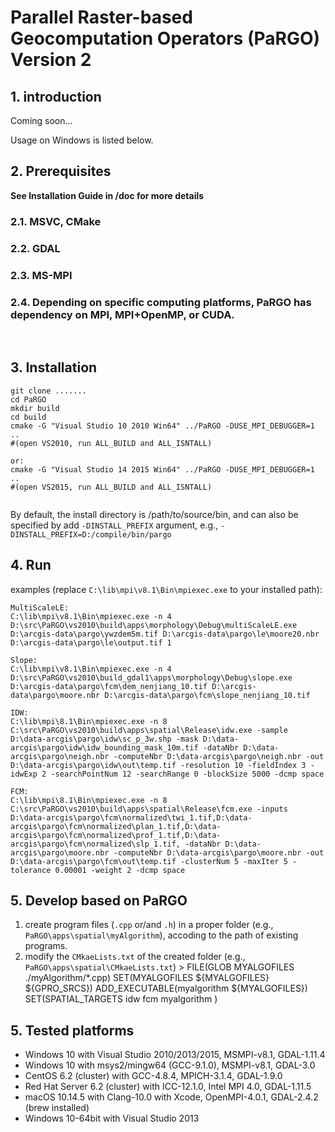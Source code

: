 # Parallel Raster-based Geocomputation Operators (PaRGO) Version 2
## 1. introduction

Coming soon...

Usage on Windows is listed below.

## 2. Prerequisites
**See Installation Guide in /doc for more details**
### 2.1. MSVC, CMake
### 2.2. GDAL
### 2.3. MS-MPI
### 2.4. Depending on specific computing platforms, PaRGO has dependency on MPI, MPI+OpenMP, or CUDA.


  ​
## 3. Installation

```shell
git clone .......
cd PaRGO
mkdir build
cd build
cmake -G "Visual Studio 10 2010 Win64" ../PaRGO -DUSE_MPI_DEBUGGER=1 ..
#(open VS2010, run ALL_BUILD and ALL_ISNTALL)

or:
cmake -G "Visual Studio 14 2015 Win64" ../PaRGO -DUSE_MPI_DEBUGGER=1 ..
#(open VS2015, run ALL_BUILD and ALL_ISNTALL)


```
  By default, the install directory is /path/to/source/bin,
  and can also be specified by add `-DINSTALL_PREFIX` argument, 
  e.g., `-DINSTALL_PREFIX=D:/compile/bin/pargo`

## 4. Run

examples (replace `C:\lib\mpi\v8.1\Bin\mpiexec.exe` to your installed path):

```shell
MultiScaleLE:
C:\lib\mpi\v8.1\Bin\mpiexec.exe -n 4 D:\src\PaRGO\vs2010\build\apps\morphology\Debug\multiScaleLE.exe D:\arcgis-data\pargo\ywzdem5m.tif D:\arcgis-data\pargo\le\moore20.nbr D:\arcgis-data\pargo\le\output.tif 1

Slope:
C:\lib\mpi\v8.1\Bin\mpiexec.exe -n 4 D:\src\PaRGO\vs2010\build_gdal1\apps\morphology\Debug\slope.exe D:\arcgis-data\pargo\fcm\dem_nenjiang_10.tif D:\arcgis-data\pargo\moore.nbr D:\arcgis-data\pargo\fcm\slope_nenjiang_10.tif

IDW:
C:\lib\mpi\8.1\Bin\mpiexec.exe -n 8 C:\src\PaRGO\vs2010\build\apps\spatial\Release\idw.exe -sample D:\data-arcgis\pargo\idw\sc_p_3w.shp -mask D:\data-arcgis\pargo\idw\idw_bounding_mask_10m.tif -dataNbr D:\data-arcgis\pargo\neigh.nbr -computeNbr D:\data-arcgis\pargo\neigh.nbr -out D:\data-arcgis\pargo\idw\out\temp.tif -resolution 10 -fieldIndex 3 -idwExp 2 -searchPointNum 12 -searchRange 0 -blockSize 5000 -dcmp space

FCM:
C:\lib\mpi\8.1\Bin\mpiexec.exe -n 8 C:\src\PaRGO\vs2010\build\apps\spatial\Release\fcm.exe -inputs D:\data-arcgis\pargo\fcm\normalized\twi_1.tif,D:\data-arcgis\pargo\fcm\normalized\plan_1.tif,D:\data-arcgis\pargo\fcm\normalized\prof_1.tif,D:\data-arcgis\pargo\fcm\normalized\slp_1.tif, -dataNbr D:\data-arcgis\pargo\moore.nbr -computeNbr D:\data-arcgis\pargo\moore.nbr -out D:\data-arcgis\pargo\fcm\out\temp.tif -clusterNum 5 -maxIter 5 -tolerance 0.00001 -weight 2 -dcmp space
```

## 5. Develop based on PaRGO

  1. create program files (`.cpp` or/and `.h`) in a proper folder (e.g., `PaRGO\apps\spatial\myAlgorithm`), accoding to the path of existing programs.
  2. modify the `CMkaeLists.txt` of the created folder (e.g., `PaRGO\apps\spatial\CMkaeLists.txt`)
    > FILE(GLOB MYALGOFILES ./myAlgorithm/*.cpp)
      SET(MYALGOFILES ${MYALGOFILES} ${GPRO_SRCS})
      ADD_EXECUTABLE(myalgorithm ${MYALGOFILES})
      SET(SPATIAL_TARGETS idw
                    fcm
                    myalgorithm
                    )

## 5. Tested platforms
+ Windows 10 with Visual Studio 2010/2013/2015, MSMPI-v8.1, GDAL-1.11.4
+ Windows 10 with msys2/mingw64 (GCC-9.1.0), MSMPI-v8.1, GDAL-3.0
+ CentOS 6.2 (cluster) with GCC-4.8.4, MPICH-3.1.4, GDAL-1.9.0
+ Red Hat Server 6.2 (cluster) with ICC-12.1.0, Intel MPI 4.0, GDAL-1.11.5
+ macOS 10.14.5 with Clang-10.0 with Xcode, OpenMPI-4.0.1, GDAL-2.4.2 (brew installed)
+ Windows 10-64bit with Visual Studio 2013